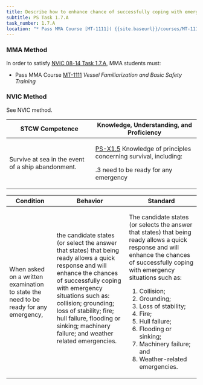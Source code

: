 ```yaml
---
title: Describe how to enhance chance of successfully coping with emergency situations
subtitle: PS Task 1.7.A 
task_number: 1.7.A
location: "* Pass MMA Course [MT-1111]( {{site.baseurl}}/courses/MT-1111) *Vessel Familiarization and Basic Safety Training*" 
---
```



### MMA Method

In order to satisfy  [NVIC 08-14  Task  1.7.A]({{site.baseurl}}/assets/images/nvic-08-14.pdf), MMA students must:

* Pass MMA Course [MT-1111]( {{site.baseurl}}/courses/MT-1111) *Vessel Familiarization and Basic Safety Training*


### NVIC Method

<a onclick="togglevisibility('nvic_methods')" >See NVIC method.</a>

<div id='nvic_methods' class='hide'>

<table>
<thead>
<tr>
<th class='forty'> STCW Competence </th>
<th class='sixty'> Knowledge, Understanding, and Proficiency </th>
</tr>
</thead>




<tbody>
<tr><td markdown='1'>

Survive at sea in the event of a ship abandonment.

</td><td markdown='1'>

[PS-X1.5](../../tables/611.html#PS-X1.5) Knowledge of principles concerning survival, including:

.3  need to be ready for any emergency

</td></tr>


</tbody>
</table>


<table>
<thead>
<tr><th class='twenty'>  Condition </th><th class='twenty'> Behavior </th><th  class='sixty'>Standard </th></tr>
</thead>
<tbody >



<tr><td markdown='1'>

When asked on a written examination to state the need to be ready for any emergency,

</td><td markdown='1'>

the candidate states (or select the answer that states) that being ready allows a quick response and will enhance the chances of successfully coping with emergency situations such as: collision; grounding; loss of stability; fire; hull failure, flooding or sinking; machinery failure; and weather related emergencies.

<br>

<div class="tooltip">
<span class="tooltiptext">
</span>
</div>


</td><td markdown='1'>

The candidate states (or selects the answer that states) that being ready allows a quick response and will enhance the chances of successfully coping with emergency situations such as: 

1. Collision; 
2. Grounding; 
3. Loss of stability; 
4. Fire; 
5. Hull failure; 
6. Flooding or sinking; 
7. Machinery failure; and 
8. Weather-related emergencies.

</td></tr>
</tbody>
</table>
</div>
